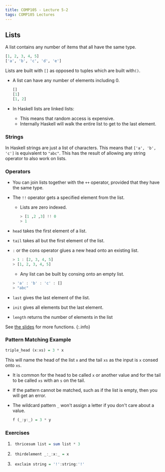 ```yaml
---
title: COMP105 - Lecture 5-2
tags: COMP105 Lectures
---
```

## Lists
A list contains any number of items that all have the same type.

```haskell
[1, 2, 3, 4, 5]
['a', 'b', 'c', 'd', 'e']
```

Lists are built with `[]` as opposed to tuples which are built with`()`.

* A list can have any number of elements including 0.

	```haskell
	[]
	[1]
	[1, 2]
	```
	
* In Haskell lists are linked lists:
	* This means that random access is expensive.
	* Internally Haskell will walk the entire list to get to the last element.

### Strings
In Haskell strings are just a list of characters. This means that `['a', 'b', 'c']` is equivalent to `"abc"`. This has the result of allowing any string operator to  also work on lists.

### Operators
* You can join lists together with the `++` operator, provided that they have the same type.
* The `!!` operator gets a specified element from the list.
	* Lists are zero indexed.
	
		```haskell
		> [1 ,2 ,3] !! 0
		> 1
		```
		
* `head` takes the first element of a list.
* `tail` takes all but the first element of the list.
* `:` or the cons operator glues a new head onto an existing list.

	```haskell
	> 1 : [2, 3, 4, 5]
	> [1, 2, 3, 4, 5]
	```
	
	* Any list can be built by consing onto an empty list.
	
	```haskell
	> 'a' : 'b' : 'c' : []
	> "abc"
	```
	
* `last` gives the last element of the list.
* `init` gives all elements but the last element.
* `length` returns the number of elements in the list

See [the slides]({{site.baseurl}}/assets/comp105/lectures/2020-10-21-2.pdf) for more functions.
{:.info}

### Pattern Matching Example
```haskell
triple_head (x:xs) = 3 * x
```

This will name the head of the list `x` and the tail `xs` as the input is `x` consed onto `xs`.

* It is common for the head to be called `x` or another value and for the tail to be called `xs` with an `s` on the tail.
* If the pattern cannot be matched, such as if the list is empty, then you will get an error.
* The wildcard pattern `_` won't assign a letter if you don't care about a value.
	
	```haskell
	f (_:y:_) = 3 * y
	```
	
### Exercises
1. ```haskell
	thricesum list = sum list * 3
	```
	
1. ```haskell
	thirdelement _:_:x:_ = x
	```
	
1. ```haskell
	exclaim string = '!':string:'!'
	```
